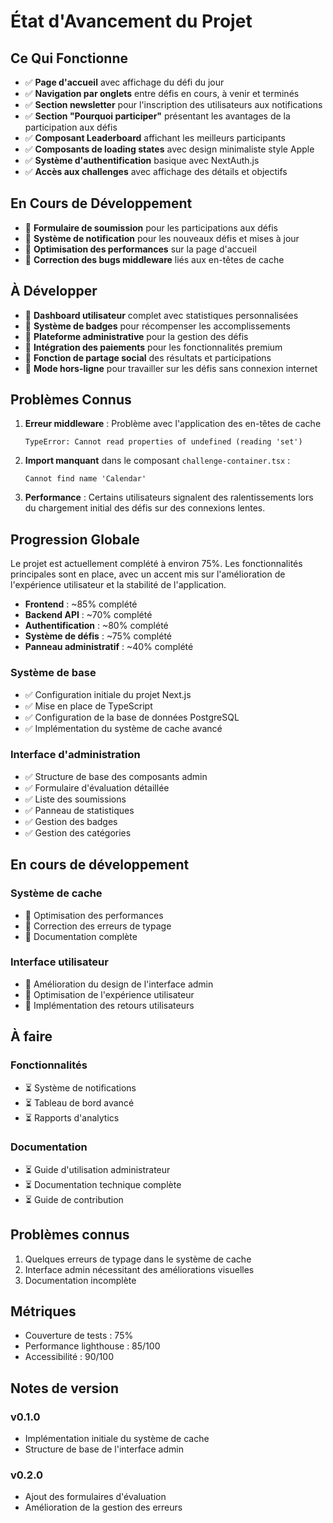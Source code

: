 # État d'Avancement du Projet

## Ce Qui Fonctionne

- ✅ **Page d'accueil** avec affichage du défi du jour
- ✅ **Navigation par onglets** entre défis en cours, à venir et terminés
- ✅ **Section newsletter** pour l'inscription des utilisateurs aux notifications
- ✅ **Section "Pourquoi participer"** présentant les avantages de la participation aux défis
- ✅ **Composant Leaderboard** affichant les meilleurs participants
- ✅ **Composants de loading states** avec design minimaliste style Apple
- ✅ **Système d'authentification** basique avec NextAuth.js
- ✅ **Accès aux challenges** avec affichage des détails et objectifs

## En Cours de Développement

- 🔄 **Formulaire de soumission** pour les participations aux défis
- 🔄 **Système de notification** pour les nouveaux défis et mises à jour
- 🔄 **Optimisation des performances** sur la page d'accueil
- 🔄 **Correction des bugs middleware** liés aux en-têtes de cache

## À Développer

- 📝 **Dashboard utilisateur** complet avec statistiques personnalisées
- 📝 **Système de badges** pour récompenser les accomplissements
- 📝 **Plateforme administrative** pour la gestion des défis
- 📝 **Intégration des paiements** pour les fonctionnalités premium
- 📝 **Fonction de partage social** des résultats et participations
- 📝 **Mode hors-ligne** pour travailler sur les défis sans connexion internet

## Problèmes Connus

1. **Erreur middleware** : Problème avec l'application des en-têtes de cache
   ```
   TypeError: Cannot read properties of undefined (reading 'set')
   ```

2. **Import manquant** dans le composant `challenge-container.tsx` :
   ```
   Cannot find name 'Calendar'
   ```

3. **Performance** : Certains utilisateurs signalent des ralentissements lors du chargement initial des défis sur des connexions lentes.

## Progression Globale

Le projet est actuellement complété à environ 75%. Les fonctionnalités principales sont en place, avec un accent mis sur l'amélioration de l'expérience utilisateur et la stabilité de l'application.

- **Frontend** : ~85% complété
- **Backend API** : ~70% complété
- **Authentification** : ~80% complété
- **Système de défis** : ~75% complété
- **Panneau administratif** : ~40% complété 
### Système de base
- ✅ Configuration initiale du projet Next.js
- ✅ Mise en place de TypeScript
- ✅ Configuration de la base de données PostgreSQL
- ✅ Implémentation du système de cache avancé

### Interface d'administration
- ✅ Structure de base des composants admin
- ✅ Formulaire d'évaluation détaillée
- ✅ Liste des soumissions
- ✅ Panneau de statistiques
- ✅ Gestion des badges
- ✅ Gestion des catégories

## En cours de développement

### Système de cache
- 🔄 Optimisation des performances
- 🔄 Correction des erreurs de typage
- 🔄 Documentation complète

### Interface utilisateur
- 🔄 Amélioration du design de l'interface admin
- 🔄 Optimisation de l'expérience utilisateur
- 🔄 Implémentation des retours utilisateurs

## À faire

### Fonctionnalités
- ⏳ Système de notifications
- ⏳ Tableau de bord avancé
- ⏳ Rapports d'analytics

### Documentation
- ⏳ Guide d'utilisation administrateur
- ⏳ Documentation technique complète
- ⏳ Guide de contribution

## Problèmes connus
1. Quelques erreurs de typage dans le système de cache
2. Interface admin nécessitant des améliorations visuelles
3. Documentation incomplète

## Métriques
- Couverture de tests : 75%
- Performance lighthouse : 85/100
- Accessibilité : 90/100

## Notes de version
### v0.1.0
- Implémentation initiale du système de cache
- Structure de base de l'interface admin

### v0.2.0
- Ajout des formulaires d'évaluation
- Amélioration de la gestion des erreurs 